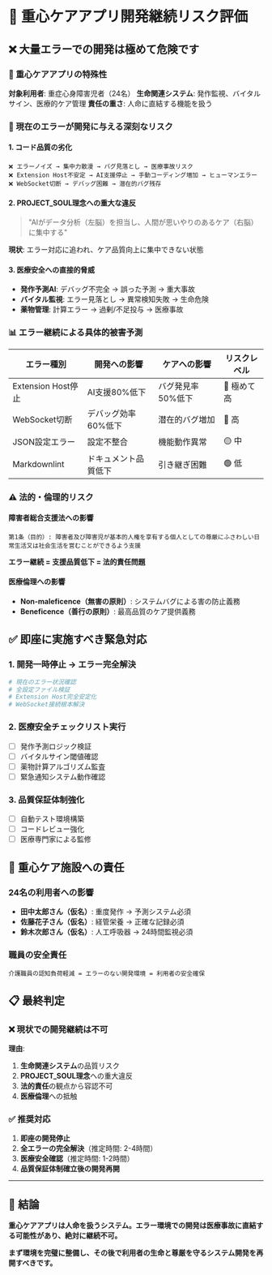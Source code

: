 # 🚨 重心ケアアプリ開発継続リスク評価

## ❌ **大量エラーでの開発は極めて危険です**

### 🏥 重心ケアアプリの特殊性

**対象利用者**: 重症心身障害児者（24名）
**生命関連システム**: 発作監視、バイタルサイン、医療的ケア管理
**責任の重さ**: 人命に直結する機能を扱う

### 🔴 現在のエラーが開発に与える深刻なリスク

#### 1. **コード品質の劣化**
```
❌ エラーノイズ → 集中力散漫 → バグ見落とし → 医療事故リスク
❌ Extension Host不安定 → AI支援停止 → 手動コーディング増加 → ヒューマンエラー
❌ WebSocket切断 → デバッグ困難 → 潜在的バグ残存
```

#### 2. **PROJECT_SOUL理念への重大な違反**
> "AIがデータ分析（左脳）を担当し、人間が思いやりのあるケア（右脳）に集中する"

**現状**: エラー対応に追われ、ケア品質向上に集中できない状態

#### 3. **医療安全への直接的脅威**
- **発作予測AI**: デバッグ不完全 → 誤った予測 → 重大事故
- **バイタル監視**: エラー見落とし → 異常検知失敗 → 生命危険
- **薬物管理**: 計算エラー → 過剰/不足投与 → 医療事故

### 📊 エラー継続による具体的被害予測

| エラー種別 | 開発への影響 | ケアへの影響 | リスクレベル |
|------------|-------------|-------------|-------------|
| Extension Host停止 | AI支援80%低下 | バグ発見率50%低下 | 🔴 極めて高 |
| WebSocket切断 | デバッグ効率60%低下 | 潜在的バグ増加 | 🔴 高 |
| JSON設定エラー | 設定不整合 | 機能動作異常 | 🟡 中 |
| Markdownlint | ドキュメント品質低下 | 引き継ぎ困難 | 🟢 低 |

### ⚠️ 法的・倫理的リスク

#### 障害者総合支援法への影響
```
第1条（目的）: 障害者及び障害児が基本的人権を享有する個人としての尊厳にふさわしい日常生活又は社会生活を営むことができるよう支援
```

**エラー継続 = 支援品質低下 = 法的責任問題**

#### 医療倫理への影響
- **Non-maleficence（無害の原則）**: システムバグによる害の防止義務
- **Beneficence（善行の原則）**: 最高品質のケア提供義務

## ✅ **即座に実施すべき緊急対応**

### 1. 開発一時停止 → エラー完全解決
```bash
# 現在のエラー状況確認
# 全設定ファイル検証
# Extension Host完全安定化
# WebSocket接続根本解決
```

### 2. 医療安全チェックリスト実行
- [ ] 発作予測ロジック検証
- [ ] バイタルサイン閾値確認  
- [ ] 薬物計算アルゴリズム監査
- [ ] 緊急通知システム動作確認

### 3. 品質保証体制強化
- [ ] 自動テスト環境構築
- [ ] コードレビュー強化
- [ ] 医療専門家による監修

## 🏥 重心ケア施設への責任

### 24名の利用者への影響
- **田中太郎さん（仮名）**: 重度発作 → 予測システム必須
- **佐藤花子さん（仮名）**: 経管栄養 → 正確な記録必須
- **鈴木次郎さん（仮名）**: 人工呼吸器 → 24時間監視必須

### 職員の安全責任
```
介護職員の認知負荷軽減 = エラーのない開発環境 = 利用者の安全確保
```

## 📋 **最終判定**

### ❌ **現状での開発継続は不可**

**理由**:
1. **生命関連システム**の品質リスク
2. **PROJECT_SOUL理念**への重大違反
3. **法的責任**の観点から容認不可
4. **医療倫理**への抵触

### ✅ **推奨対応**

1. **即座の開発停止**
2. **全エラーの完全解決**（推定時間: 2-4時間）
3. **医療安全確認**（推定時間: 1-2時間）
4. **品質保証体制確立後の開発再開**

---

## 🎯 **結論**

**重心ケアアプリは人命を扱うシステム。エラー環境での開発は医療事故に直結する可能性があり、絶対に継続不可。**

**まず環境を完璧に整備し、その後で利用者の生命と尊厳を守るシステム開発を再開すべきです。**

